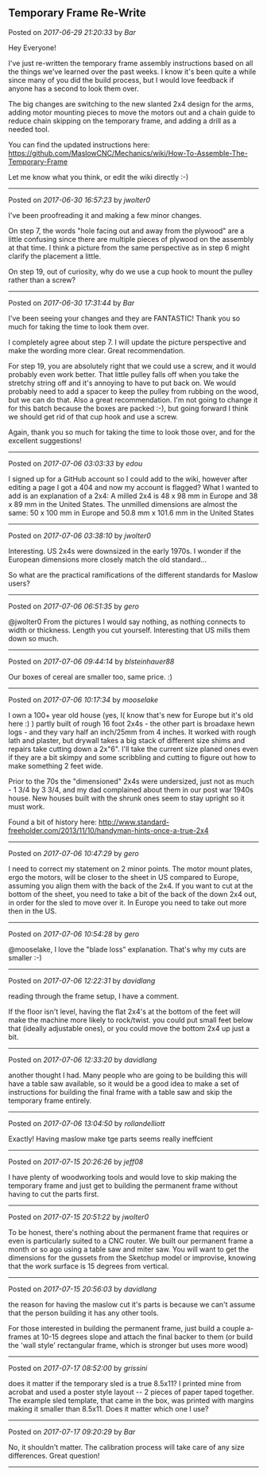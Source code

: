 ## Temporary Frame Re-Write
Posted on *2017-06-29 21:20:33* by *Bar*

Hey Everyone!

I've just re-written the temporary frame assembly instructions based on all the things we've learned over the past weeks. I know it's been quite a while since many of you did the build process, but I would love feedback if anyone has a second to look them over. 

The big changes are switching to the new slanted 2x4 design for the arms, adding motor mounting pieces to move the motors out and a chain guide to reduce chain skipping on the temporary frame, and adding a drill as a needed tool.

You can find the updated instructions here: https://github.com/MaslowCNC/Mechanics/wiki/How-To-Assemble-The-Temporary-Frame

Let me know what you think, or edit the wiki directly :-)

---

Posted on *2017-06-30 16:57:23* by *jwolter0*

I've been proofreading it and making a few minor changes.  

On step 7, the words "hole facing out and away from the plywood" are a little confusing since there are multiple pieces of plywood on the assembly at that time.  I think a picture from the same perspective as in step 6 might clarify the placement a little.

On step 19, out of curiosity, why do we use a cup hook to mount the pulley rather than a screw?

---

Posted on *2017-06-30 17:31:44* by *Bar*

I've been seeing your changes and they are FANTASTIC! Thank you so much for taking the time to look them over.

I completely agree about step 7. I will update the picture perspective and make the wording more clear. Great recommendation.

For step 19, you are absolutely right that we could use a screw, and it would probably even work better. That little pulley falls off when you take the stretchy string off and it's annoying to have to put back on. We would probably need to add a spacer to keep the pulley from rubbing on the wood, but we can do that. Also a great recommendation. I'm not going to change it for this batch because the boxes are packed :-), but going forward I think we should get rid of that cup hook and use a screw.

Again, thank you so much for taking the time to look those over, and for the excellent suggestions!

---

Posted on *2017-07-06 03:03:33* by *edou*

I signed up for a GitHub account so I could add to the wiki, however after editing a page I got a 404 and now my account is flagged?
What I wanted to add is an explanation of a 2x4: A milled 2x4 is 48 x 98 mm in Europe and 38 x 89 mm in the United States. The unmilled dimensions are almost the same: 50 x 100 mm in Europe and 50.8 mm x 101.6 mm in the United States

---

Posted on *2017-07-06 03:38:10* by *jwolter0*

Interesting. US 2x4s were downsized in the early 1970s. I wonder if the European dimensions more closely match the old standard...

So what are the practical ramifications of the different standards for Maslow users?

---

Posted on *2017-07-06 06:51:35* by *gero*

@jwolter0 From the pictures I would say nothing, as nothing connects to width or thickness. Length you cut yourself. Interesting that US mills them down so much.

---

Posted on *2017-07-06 09:44:14* by *blsteinhauer88*

Our boxes of cereal are smaller too, same price. :)

---

Posted on *2017-07-06 10:17:34* by *mooselake*

I own a 100+ year old house (yes, I( know that's new for Europe but it's old here :) ) partly built of rough 16 foot 2x4s - the other part is broadaxe hewn logs - and they vary half an inch/25mm from 4 inches.  It worked with rough lath and plaster, but drywall takes a big stack of different size shims and repairs take cutting down a 2x"6".  I'll take the current size planed ones even if they are a bit skimpy and some scribbling and cutting to figure out how to make something 2 feet wide.

Prior to the 70s the "dimensioned" 2x4s were undersized, just not as much - 1 3/4 by 3 3/4, and my dad complained about them in our post war 1940s house.  New houses built with the shrunk ones seem to stay upright so it must work.

Found a bit of history here: http://www.standard-freeholder.com/2013/11/10/handyman-hints-once-a-true-2x4

---

Posted on *2017-07-06 10:47:29* by *gero*

I need to correct my statement on 2 minor points. The motor mount plates, ergo the motors, will be closer to the sheet in US compared to Europe, assuming you align them with the back of the 2x4. If you want to cut at the bottom of the sheet, you need to take a bit of the back of the down 2x4 out, in order for the sled to move over it. In Europe you need to take out more then in the US.

---

Posted on *2017-07-06 10:54:28* by *gero*

@mooselake, I love the "blade loss" explanation. That's why my cuts are smaller :-)

---

Posted on *2017-07-06 12:22:31* by *davidlang*

reading through the frame setup, I have a comment.

If the floor isn't level, having the flat 2x4's at the bottom of the feet will make the machine more likely to rock/twist. you could put small feet below that (ideally adjustable ones), or you could move the bottom 2x4 up just a bit.

---

Posted on *2017-07-06 12:33:20* by *davidlang*

another thought I had. Many people who are going to be building this will have a table saw available, so it would be a good idea to make a set of instructions for building the final frame with a table saw and skip the temporary frame entirely.

---

Posted on *2017-07-06 13:04:50* by *rollandelliott*

Exactly!  Having maslow make tge parts seems really ineffcient

---

Posted on *2017-07-15 20:26:26* by *jeff08*

I have plenty of woodworking tools and would love to skip making the temporary frame and just get to building the permanent frame without having to cut the parts first.

---

Posted on *2017-07-15 20:51:22* by *jwolter0*

To be honest, there's nothing about the permanent frame that requires or even is particularly suited to a CNC router. We built our permanent frame a month or so ago using a table saw and miter saw. You will want to get the dimensions for the gussets from the Sketchup model or improvise, knowing that the work surface is 15 degrees from vertical.

---

Posted on *2017-07-15 20:56:03* by *davidlang*

the reason for having the maslow cut it's parts is because we can't assume that the person building it has any other tools.

For those interested in building the permanent frame, just build a couple a-frames at 10-15 degrees slope and attach the final backer to them (or build the 'wall style' rectangular frame, which is stronger but uses more wood)

---

Posted on *2017-07-17 08:52:00* by *grissini*

does it matter if the temporary sled is a true 8.5x11?  I printed mine from acrobat and used a poster style layout -- 2 pieces of paper taped together.  The example sled template, that came in the box, was printed with margins making it smaller than 8.5x11.  Does it matter which one I use?

---

Posted on *2017-07-17 09:20:29* by *Bar*

No, it shouldn't matter. The calibration process will take care of any size differences. Great question!

---

